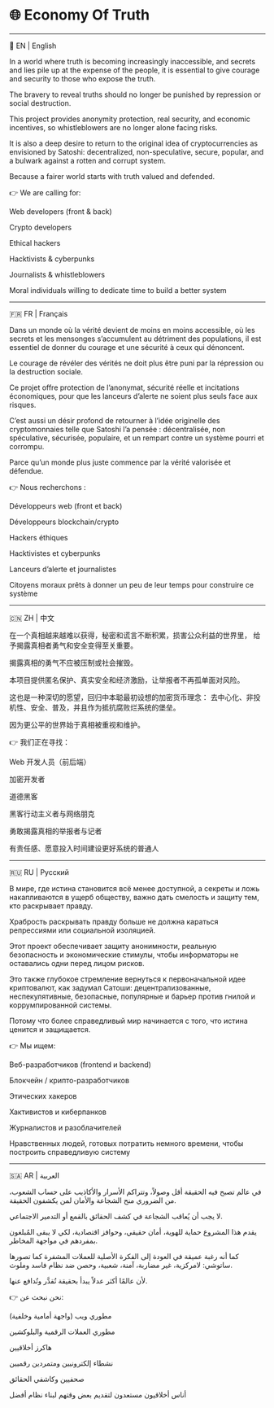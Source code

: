 # 🌐 Economy Of Truth


---

🧭 EN | English

In a world where truth is becoming increasingly inaccessible, and secrets and lies pile up at the expense of the people, it is essential to give courage and security to those who expose the truth.

The bravery to reveal truths should no longer be punished by repression or social destruction.

This project provides anonymity protection, real security, and economic incentives, so whistleblowers are no longer alone facing risks.

It is also a deep desire to return to the original idea of cryptocurrencies as envisioned by Satoshi: decentralized, non-speculative, secure, popular, and a bulwark against a rotten and corrupt system.

Because a fairer world starts with truth valued and defended.

👉 We are calling for:

Web developers (front & back)

Crypto developers

Ethical hackers

Hacktivists & cyberpunks

Journalists & whistleblowers

Moral individuals willing to dedicate time to build a better system



---

🇫🇷 FR | Français

Dans un monde où la vérité devient de moins en moins accessible, où les secrets et les mensonges s’accumulent au détriment des populations, il est essentiel de donner du courage et une sécurité à ceux qui dénoncent.

Le courage de révéler des vérités ne doit plus être puni par la répression ou la destruction sociale.

Ce projet offre protection de l’anonymat, sécurité réelle et incitations économiques, pour que les lanceurs d’alerte ne soient plus seuls face aux risques.

C’est aussi un désir profond de retourner à l’idée originelle des cryptomonnaies telle que Satoshi l’a pensée : décentralisée, non spéculative, sécurisée, populaire, et un rempart contre un système pourri et corrompu.

Parce qu’un monde plus juste commence par la vérité valorisée et défendue.

👉 Nous recherchons :

Développeurs web (front et back)

Développeurs blockchain/crypto

Hackers éthiques

Hacktivistes et cyberpunks

Lanceurs d’alerte et journalistes

Citoyens moraux prêts à donner un peu de leur temps pour construire ce système



---

🇨🇳 ZH | 中文

在一个真相越来越难以获得，秘密和谎言不断积累，损害公众利益的世界里， 给予揭露真相者勇气和安全变得至关重要。

揭露真相的勇气不应被压制或社会摧毁。

本项目提供匿名保护、真实安全和经济激励，让举报者不再孤单面对风险。

这也是一种深切的愿望，回归中本聪最初设想的加密货币理念： 去中心化、非投机性、安全、普及，并且作为抵抗腐败烂系统的堡垒。

因为更公平的世界始于真相被重视和维护。

👉 我们正在寻找：

Web 开发人员（前后端）

加密开发者

道德黑客

黑客行动主义者与网络朋克

勇敢揭露真相的举报者与记者

有责任感、愿意投入时间建设更好系统的普通人



---

🇷🇺 RU | Русский

В мире, где истина становится всё менее доступной, а секреты и ложь накапливаются в ущерб обществу, важно дать смелость и защиту тем, кто раскрывает правду.

Храбрость раскрывать правду больше не должна караться репрессиями или социальной изоляцией.

Этот проект обеспечивает защиту анонимности, реальную безопасность и экономические стимулы, чтобы информаторы не оставались одни перед лицом рисков.

Это также глубокое стремление вернуться к первоначальной идее криптовалют, как задумал Сатоши: децентрализованные, неспекулятивные, безопасные, популярные и барьер против гнилой и коррумпированной системы.

Потому что более справедливый мир начинается с того, что истина ценится и защищается.

👉 Мы ищем:

Веб-разработчиков (frontend и backend)

Блокчейн / крипто-разработчиков

Этических хакеров

Хактивистов и киберпанков

Журналистов и разоблачителей

Нравственных людей, готовых потратить немного времени, чтобы построить справедливую систему



---

🇸🇦 AR | العربية

في عالم تصبح فيه الحقيقة أقل وصولاً، وتتراكم الأسرار والأكاذيب على حساب الشعوب، من الضروري منح الشجاعة والأمان لمن يكشفون الحقيقة.

لا يجب أن يُعاقب الشجاعة في كشف الحقائق بالقمع أو التدمير الاجتماعي.

يقدم هذا المشروع حماية للهوية، أمان حقيقي، وحوافز اقتصادية، لكي لا يبقى المُبلغون بمفردهم في مواجهة المخاطر.

كما أنه رغبة عميقة في العودة إلى الفكرة الأصلية للعملات المشفرة كما تصورها ساتوشي: لامركزية، غير مضاربة، آمنة، شعبية، وحصن ضد نظام فاسد وملوث.

لأن عالمًا أكثر عدلاً يبدأ بحقيقة تُقدَّر وتُدافع عنها.

👉 نحن نبحث عن:

مطوري ويب (واجهة أمامية وخلفية)

مطوري العملات الرقمية والبلوكشين

هاكرز أخلاقيين

نشطاء إلكترونيين ومتمردين رقميين

صحفيين وكاشفي الحقائق

أناس أخلاقيون مستعدون لتقديم بعض وقتهم لبناء نظام أفضل


